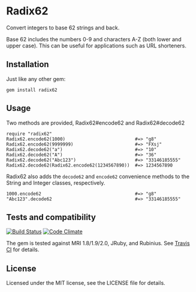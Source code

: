 Radix62
=======

Convert integers to base 62 strings and back.

Base 62 includes the numbers 0-9 and characters A-Z (both lower and upper case). This can be useful for applications such as URL shorteners.

## Installation

Just like any other gem:

    gem install radix62

## Usage

Two methods are provided, Radix62#encode62 and Radix62#decode62

    require "radix62"
    Radix62.encode62(1000)                          #=> "g8"
    Radix62.encode62(9999999)                       #=> "FXsj"
    Radix62.decode62("a")                           #=> "10"
    Radix62.decode62("A")                           #=> "36"
    Radix62.decode62("Abc123")                      #=> "33146185555"
    Radix62.decode62(Radix62.encode62(1234567890))  #=> 1234567890

Radix62 also adds the `decode62` and `encode62` convenience methods to the String and Integer classes, respectively.

    1000.encode62                                   #=> "g8"
    "Abc123".decode62                               #=> "33146185555"

## Tests and compatibility

[![Build Status](https://travis-ci.org/k33l0r/radix62.png)](https://travis-ci.org/k33l0r/radix62) [![Code Climate](https://codeclimate.com/github/k33l0r/radix62.png)](https://codeclimate.com/github/k33l0r/radix62)

The gem is tested against MRI 1.8/1.9/2.0, JRuby, and Rubinius. See [Travis CI](https://travis-ci.org/k33l0r/radix62) for details.

## License

Licensed under the MIT license, see the LICENSE file for details.
